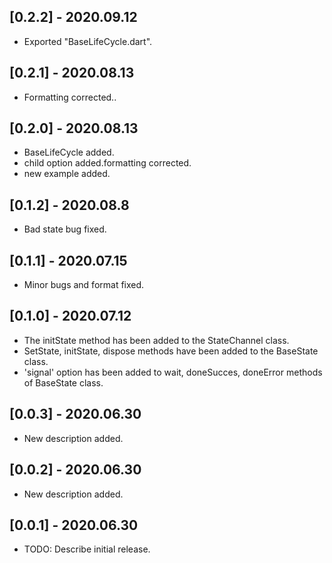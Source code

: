 ## [0.2.2] - 2020.09.12

* Exported "BaseLifeCycle.dart".

## [0.2.1] - 2020.08.13

* Formatting corrected..

## [0.2.0] - 2020.08.13

* BaseLifeCycle added.
* child option added.formatting corrected.
* new example added.

## [0.1.2] - 2020.08.8

* Bad state bug fixed.

## [0.1.1] - 2020.07.15

* Minor bugs and format fixed.

## [0.1.0] - 2020.07.12

* The initState method has been added to the StateChannel class.
* SetState, initState, dispose methods have been added to the BaseState class.
* 'signal' option has been added to wait, doneSucces, doneError methods of BaseState class.

## [0.0.3] - 2020.06.30

* New description added.

## [0.0.2] - 2020.06.30

* New description added.

## [0.0.1] - 2020.06.30

* TODO: Describe initial release.
